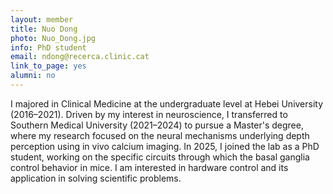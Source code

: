 ```yaml
---
layout: member
title: Nuo Dong
photo: Nuo_Dong.jpg
info: PhD student
email: ndong@recerca.clinic.cat
link_to_page: yes
alumni: no
---
```

I majored in Clinical Medicine at the undergraduate level at Hebei University (2016–2021). Driven by my interest in neuroscience, I transferred to Southern Medical University (2021–2024) to pursue a Master's degree, where my research focused on the neural mechanisms underlying depth perception using in vivo calcium imaging.
In 2025, I joined the lab as a PhD student, working on the specific circuits through which the basal ganglia control behavior in mice.
I am interested in hardware control and its application in solving scientific problems.
